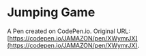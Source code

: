 # Jumping Game

A Pen created on CodePen.io. Original URL: [https://codepen.io/JAMAZON/pen/XWymrJX](https://codepen.io/JAMAZON/pen/XWymrJX).

